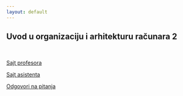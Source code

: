 ```yaml
---
layout: default
---
```


## Uvod u organizaciju i arhitekturu računara 2

<br>

[Sajt profesora](http://uoar2.matf.bg.ac.rs/#0_tab)

[Sajt asistenta](http://www.matf.bg.ac.rs/p/ognjen-milinkovic/kurs/826/uvod-u-organizaciju-i-arhitekturu-ra�unara-2/)

[Odgovori na pitanja](https://uoar2.netlify.app/odgovori.html)